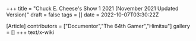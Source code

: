 +++
title = "Chuck E. Cheese's Show 1 2021 (November 2021 Updated Version)"
draft = false
tags = []
date = 2022-10-07T03:30:22Z

[Article]
contributors = ["Documentor","The 64th Gamer","Himitsu"]
gallery = []
+++
text/x-wiki